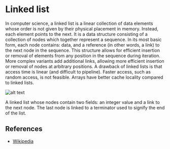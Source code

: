 # Linked list

In computer science, a linked list is a linear collection of data elements whose order is not given by their physical placement in memory. Instead, each element points to the next. It is a data structure consisting of a collection of nodes which together represent a sequence. In its most basic form, each node contains: data, and a reference (in other words, a link) to the next node in the sequence. This structure allows for efficient insertion or removal of elements from any position in the sequence during iteration. More complex variants add additional links, allowing more efficient insertion or removal of nodes at arbitrary positions. A drawback of linked lists is that access time is linear (and difficult to pipeline). Faster access, such as random access, is not feasible. Arrays have better cache locality compared to linked lists.

![alt text](https://upload.wikimedia.org/wikipedia/commons/thumb/6/6d/Singly-linked-list.svg/408px-Singly-linked-list.svg.png)

A linked list whose nodes contain two fields: an integer value and a link to the next node. The last node is linked to a terminator used to signify the end of the list.

## References

- [Wikipedia](https://en.wikipedia.org/wiki/Linked_list)